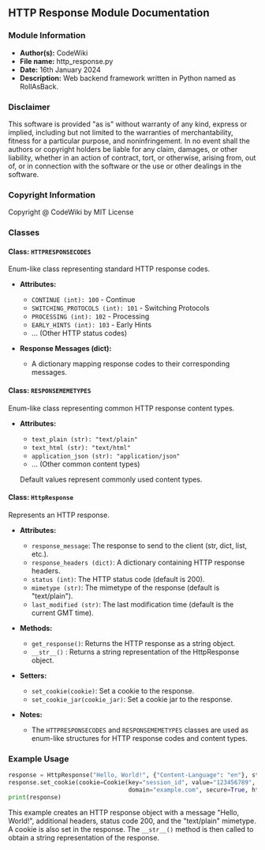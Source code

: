 ## HTTP Response Module Documentation

### Module Information

- **Author(s):** CodeWiki
- **File name:** http_response.py
- **Date:** 16th January 2024
- **Description:** Web backend framework written in Python named as RollAsBack.

### Disclaimer

This software is provided "as is" without warranty of any kind, express or implied, including but not limited to the warranties of merchantability, fitness for a particular purpose, and noninfringement. In no event shall the authors or copyright holders be liable for any claim, damages, or other liability, whether in an action of contract, tort, or otherwise, arising from, out of, or in connection with the software or the use or other dealings in the software.

### Copyright Information

Copyright @ CodeWiki by MIT License

### Classes

#### Class: `HTTPRESPONSECODES`

Enum-like class representing standard HTTP response codes.

- **Attributes:**
  - `CONTINUE (int): 100` - Continue
  - `SWITCHING_PROTOCOLS (int): 101` - Switching Protocols
  - `PROCESSING (int): 102` - Processing
  - `EARLY_HINTS (int): 103` - Early Hints
  - ... (Other HTTP status codes)
  
- **Response Messages (dict):**
  - A dictionary mapping response codes to their corresponding messages.

#### Class: `RESPONSEMEMETYPES`

Enum-like class representing common HTTP response content types.

- **Attributes:**
  - `text_plain (str): "text/plain"`
  - `text_html (str): "text/html"`
  - `application_json (str): "application/json"`
  - ... (Other common content types)

  Default values represent commonly used content types.

#### Class: `HttpResponse`

Represents an HTTP response.

- **Attributes:**
  - `response_message`: The response to send to the client (str, dict, list, etc.).
  - `response_headers (dict)`: A dictionary containing HTTP response headers.
  - `status (int)`: The HTTP status code (default is 200).
  - `mimetype (str)`: The mimetype of the response (default is "text/plain").
  - `last_modified (str)`: The last modification time (default is the current GMT time).

- **Methods:**
  - `get_response()`: Returns the HTTP response as a string object.
  - `__str__()` : Returns a string representation of the HttpResponse object.

- **Setters:**
  - `set_cookie(cookie)`: Set a cookie to the response.
  - `set_cookie_jar(cookie_jar)`: Set a cookie jar to the response.

- **Notes:**
  - The `HTTPRESPONSECODES` and `RESPONSEMEMETYPES` classes are used as enum-like structures for HTTP response codes and content types.

### Example Usage

```python
response = HttpResponse("Hello, World!", {"Content-Language": "en"}, status=200, mimetype=RESPONSEMEMETYPES.text_plain)
response.set_cookie(cookie=Cookie(key="session_id", value="123456789", expires="2024-01-30", path="/app",
                                  domain="example.com", secure=True, httponly=True))
print(response)
```

This example creates an HTTP response object with a message "Hello, World!", additional headers, status code 200, and the "text/plain" mimetype. A cookie is also set in the response. The `__str__()` method is then called to obtain a string representation of the response.